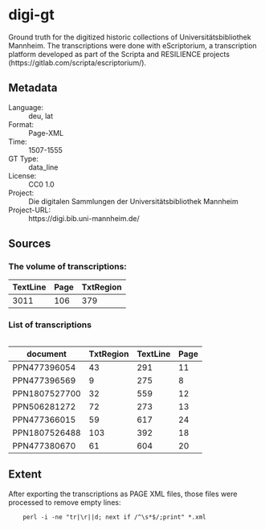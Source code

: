 <div>
   <h1 id="title">digi-gt</h1>
   <p id="paragraph">Ground truth for the digitized historic collections of Universitätsbibliothek Mannheim.
The transcriptions were done with eScriptorium, a transcription platform developed as part of the Scripta and RESILIENCE projects (https://gitlab.com/scripta/escriptorium/).</p>
   <h2>Metadata</h2>
   <dl class="grid">
      <dt id="Language">Language:</dt>
      <dd>deu, lat</dd>
      <dt id="Format">Format:</dt>
      <dd>Page-XML</dd>
      <dt id="Time">Time:</dt>
      <dd>1507-1555</dd>
      <dt id="GTT">GT Type:</dt>
      <dd>data_line</dd>
      <dt id="License">License:</dt>
      <dd>CC0 1.0</dd>
      <dt id="Project">Project:</dt>
      <dd>Die digitalen Sammlungen der Universitätsbibliothek Mannheim</dd>
      <dt id="Project-URL">Project-URL:</dt>
      <dd>https://digi.bib.uni-mannheim.de/</dd>
   </dl>
   <h2>Sources</h2>
   <h3>The volume of transcriptions:</h3>
   <table id="table_id">
      <thead>
         <tr>
            <th>TextLine</th>
            <th>Page</th>
            <th>TxtRegion</th>
         </tr>
      </thead>
      <tbody>
         <tr>
            <td>3011</td>
            <td>106</td>
            <td>379</td>
         </tr>
      </tbody>
   </table>
   <div id="transcriptions">
      <h3>List of transcriptions</h3>
      <div>
         <table class="noStyle"/>
         <table id="table_id" class="display">
            <thead>
               <tr>
                  <th>document</th>
                  <th>TxtRegion</th>
                  <th>TextLine</th>
                  <th>Page</th>
               </tr>
            </thead>
            <tbody>
               <tr>
                  <td>PPN477396054</td>
                  <td>43</td>
                  <td>291</td>
                  <td>11</td>
               </tr>
               <tr>
                  <td>PPN477396569</td>
                  <td>9</td>
                  <td>275</td>
                  <td>8</td>
               </tr>
               <tr>
                  <td>PPN1807527700</td>
                  <td>32</td>
                  <td>559</td>
                  <td>12</td>
               </tr>
               <tr>
                  <td>PPN506281272</td>
                  <td>72</td>
                  <td>273</td>
                  <td>13</td>
               </tr>
               <tr>
                  <td>PPN477366015</td>
                  <td>59</td>
                  <td>617</td>
                  <td>24</td>
               </tr>
               <tr>
                  <td>PPN1807526488</td>
                  <td>103</td>
                  <td>392</td>
                  <td>18</td>
               </tr>
               <tr>
                  <td>PPN477380670</td>
                  <td>61</td>
                  <td>604</td>
                  <td>20</td>
               </tr>
            </tbody>
         </table>
      </div>
   </div>
   <div id="extent">
      <h2>Extent</h2>
      <p>
        After exporting the transcriptions as PAGE XML files, those files were processed to remove empty lines:</p>
         
        perl -i -ne "tr|\r||d; next if /^\s*$/;print" *.xml
                            
   </div>
</div>
